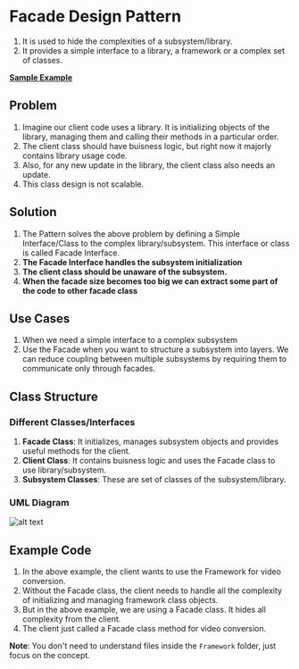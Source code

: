 # Facade Design Pattern
1. It is used to hide the complexities of a subsystem/library.
2. It provides a simple interface to a library, a framework or a complex set of classes.

[**Sample Example**](#example-codes)

## Problem
1. Imagine our client code uses a library. It is initializing objects of the library, managing them and calling their methods in a particular order.
2. The client class should have buisness logic, but right now it majorly contains library usage code.
3. Also, for any new update in the library, the client class also needs an update.
4. This class design is not scalable.

## Solution
1. The Pattern solves the above problem by defining a Simple Interface/Class to the complex library/subsystem. This interface or class is called Facade Interface.
2. **The Facade Interface handles the subsystem initialization**
2. **The client class should be unaware of the subsystem.**
3. **When the facade size becomes too big we can extract some part of the code to other facade class**


## Use Cases
1. When we need a simple interface to a complex subsystem
2. Use the Facade when you want to structure a subsystem into layers. We can reduce coupling between multiple subsystems by requiring them to communicate only through facades.

## Class Structure

### Different Classes/Interfaces
1. **Facade Class**: It initializes, manages subsystem objects and provides useful methods for the client.
2. **Client Class**: It contains buisness logic and uses the Facade class to use library/subsystem.
3. **Subsystem Classes**: These are set of classes of the subsystem/library.

### UML Diagram
![alt text](<Screenshot 2024-04-27 at 10.39.48 AM.png>)

## Example Code
1. In the above example, the client wants to use the Framework for video conversion.
2. Without the Facade class, the client needs to handle all the complexity of initializing and managing framework class objects.
3. But in the above example, we are using a Facade class. It hides all complexity from the client.
4. The client just called a Facade class method for video conversion. 

**Note**: You don't need to understand files inside the `Framework` folder, just focus on the concept.
